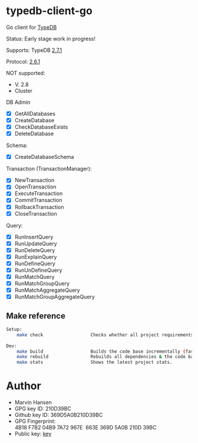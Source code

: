# typedb-client-go

Go client for [TypeDB](https://vaticle.com/typedb)

Status: Early stage work in progress! 

Supports: TypeDB [2.7.1](https://github.com/vaticle/typedb/releases/tag/2.7.1)

Protocol: [2.6.1](https://github.com/vaticle/typedb-protocol/releases/tag/2.6.1)

NOT supported:
* V. 2.8
* Cluster

DB Admin

- [x] GetAllDatabases
- [x] CreateDatabase
- [x] CheckDatabaseExists 
- [x] DeleteDatabase

Schema:
- [x] CreateDatabaseSchema

Transaction (TransactionManager):
- [x] NewTransaction
- [x] OpenTransaction
- [x] ExecuteTransaction
- [x] CommitTransaction
- [x] RollbackTransaction
- [x] CloseTransaction

Query:
- [x] RunInsertQuery
- [x] RunUpdateQuery
- [x] RunDeleteQuery
- [x] RunExplainQuery
- [x] RunDefineQuery
- [x] RunUnDefineQuery
- [x] RunMatchQuery
- [x] RunMatchGroupQuery
- [x] RunMatchAggregateQuery
- [x] RunMatchGroupAggregateQuery

## Make reference

```bash 
Setup: 
    make check                  Checks whether all project requirements are present.
     
Dev: 
    make build                  Builds the code base incrementally (fast).
    make rebuild                Rebuilds all dependencies & the code base (slow). Use after go mod changes. 
    make stats                  Shows the latest project stats. 
```

# Author

* Marvin Hansen 
* GPG key ID: 210D39BC
* Github key ID: 369D5A0B210D39BC
* GPG Fingerprint: 4B18 F7B2 04B9 7A72 967E  663E 369D 5A0B 210D 39BC 
* Public key: [key](pubkey.txt)
